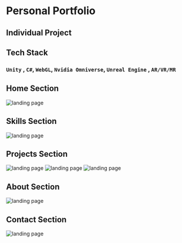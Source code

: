 # Personal Portfolio

## Individual Project 

## Tech Stack 
### `Unity` , `C#`, `WebGL`, `Nvidia Omniverse`, `Unreal Engine` , `AR/VR/MR`

## Home Section

<img src="![Landing Page](src/assets/img/1.png)" alt="landing page" />

## Skills Section
<img src="![Landing Page](src/assets/img/2.png)" alt="landing page" />

## Projects Section
<img src="![Landing Page](src/assets/img/3.png)" alt="landing page" />
<img src="![Landing Page](src/assets/img/4.png)" alt="landing page" />
<img src="![Landing Page](src/assets/img/5.png)" alt="landing page" />

## About Section
<img src="![Landing Page](src/assets/img/6.png)" alt="landing page" />

## Contact Section
<img src="![Landing Page](src/assets/img/7.png)" alt="landing page" />
